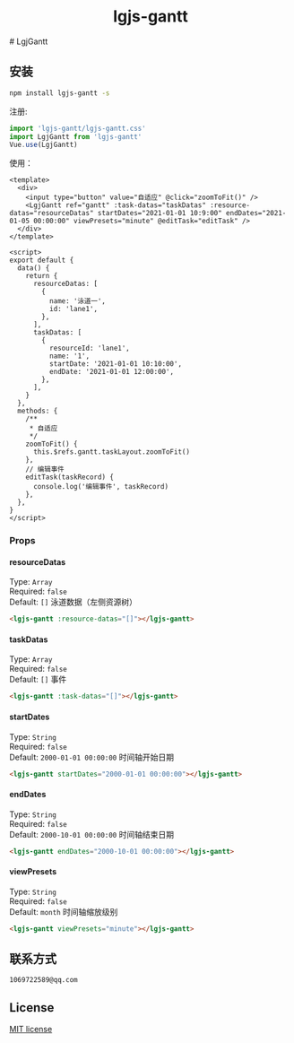 <h1 align="center">lgjs-gantt</h1>
# LgjGantt

## 安装

```bash
npm install lgjs-gantt -s
```

注册:

```js
import 'lgjs-gantt/lgjs-gantt.css'
import LgjGantt from 'lgjs-gantt'
Vue.use(LgjGantt)
```

使用：

```vue
<template>
  <div>
    <input type="button" value="自适应" @click="zoomToFit()" />
    <LgjGantt ref="gantt" :task-datas="taskDatas" :resource-datas="resourceDatas" startDates="2021-01-01 10:9:00" endDates="2021-01-05 00:00:00" viewPresets="minute" @editTask="editTask" />
  </div>
</template>

<script>
export default {
  data() {
    return {
      resourceDatas: [
        {
          name: '泳道一',
          id: 'lane1',
        },
      ],
      taskDatas: [
        {
          resourceId: 'lane1',
          name: '1',
          startDate: '2021-01-01 10:10:00',
          endDate: '2021-01-01 12:00:00',
        },
      ],
    }
  },
  methods: {
    /**
     * 自适应
     */
    zoomToFit() {
      this.$refs.gantt.taskLayout.zoomToFit()
    },
    // 编辑事件
    editTask(taskRecord) {
      console.log('编辑事件', taskRecord)
    },
  },
}
</script>
```

### Props

#### resourceDatas

Type: `Array`<br>
Required: `false`<br>
Default: `[]`
泳道数据（左侧资源树）

```html
<lgjs-gantt :resource-datas="[]"></lgjs-gantt>
```

#### taskDatas

Type: `Array`<br>
Required: `false`<br>
Default: `[]`
事件

```html
<lgjs-gantt :task-datas="[]"></lgjs-gantt>
```

#### startDates

Type: `String`<br>
Required: `false`<br>
Default: `2000-01-01 00:00:00`
时间轴开始日期

```html
<lgjs-gantt startDates="2000-01-01 00:00:00"></lgjs-gantt>
```

#### endDates

Type: `String`<br>
Required: `false`<br>
Default: `2000-10-01 00:00:00`
时间轴结束日期

```html
<lgjs-gantt endDates="2000-10-01 00:00:00"></lgjs-gantt>
```

#### viewPresets

Type: `String`<br>
Required: `false`<br>
Default: `month`
时间轴缩放级别

```html
<lgjs-gantt viewPresets="minute"></lgjs-gantt>
```

## 联系方式

```
1069722589@qq.com
```

## License

[MIT license](LICENSE)
